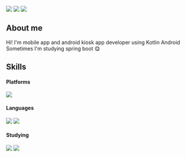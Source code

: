 <p>
<a href="https://dontstopcoding.tistory.com/" target="_blank"><img src="https://img.shields.io/badge/Tistory-DD0B77?&logoColor=white"/></a>
<a href="mailto:dontsc0814@gmail.com" target="_blank"><img src="https://img.shields.io/badge/dontsc0814@gmail.com-EA4335?style=flat-square&logo=Gmail&logoColor=white"/></a>
<a href="https://velog.io/@donsco" target="_blank"><img src="https://img.shields.io/badge/Velog-20c997?style=flat-square&logo=Vimeo&logoColor=white"/></a>

 
 ## About me
</p>

<p>
 Hi! I'm mobile app and android kiosk app developer using Kotlin Android <br/>
Sometimes I'm studying spring boot 😋
</p>


## Skills

#### Platforms

<img src="https://img.shields.io/badge/Android-3DDC84?style=flat-square&logo=Android&logoColor=white"/>

#### Languages
<p>
  <img src="https://img.shields.io/badge/Kotlin-0095D5?style=flat-square&logo=Kotlin&logoColor=white"/> 
  <img src="https://img.shields.io/badge/Java-007396?style=flat-square&logo=Java&logoColor=white"/>
</p>

#### Studying
<p>
  <img src="https://img.shields.io/badge/Spring-6DB33F?style=flat-square&logo=jQuery&logoColor=white" />
  <img src="https://img.shields.io/badge/SpringBoot-6DB33F?style=flat-square&logo=SpringBoot&logoColor=white" />
</p>
